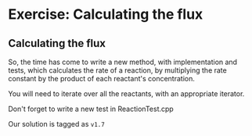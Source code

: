 Exercise: Calculating the flux
==============================

Calculating the flux
--------------------

So, the time has come to write a new method, with implementation and tests, which calculates the rate of a reaction, by multiplying the rate constant
by the product of each reactant's concentration.

You will need to iterate over all the reactants, with an appropriate iterator.

Don't forget to write a new test in ReactionTest.cpp

Our solution is tagged as `v1.7`

